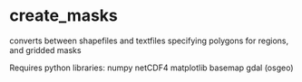 # create_masks
converts between shapefiles and textfiles specifying polygons for regions, and gridded masks

Requires python libraries:
numpy
netCDF4
matplotlib
basemap
gdal (osgeo)
